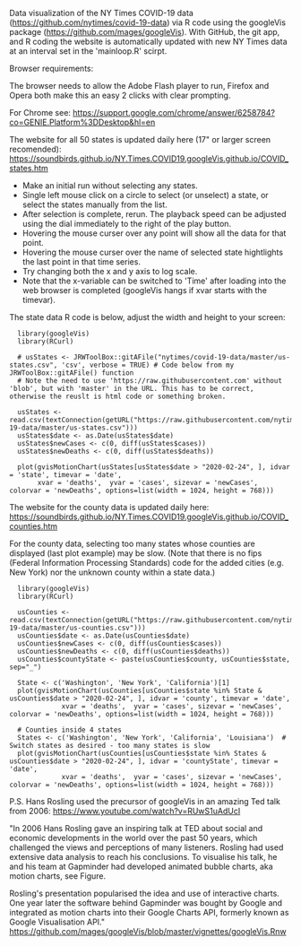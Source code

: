 
Data visualization of the NY Times COVID-19 data (https://github.com/nytimes/covid-19-data) via R code using the googleVis package (https://github.com/mages/googleVis). With GitHub, the git app, and R coding the website is automatically updated with new NY Times data at an interval set in the 'mainloop.R' scirpt.

Browser requirements:

The browser needs to allow the Adobe Flash player to run, Firefox and Opera both make this an easy 2 clicks with clear prompting.
    
For Chrome see:
      https://support.google.com/chrome/answer/6258784?co=GENIE.Platform%3DDesktop&hl=en
    
   
The website for all 50 states is updated daily here (17" or larger screen recomended): https://soundbirds.github.io/NY.Times.COVID19.googleVis.github.io/COVID_states.htm
 
- Make an initial run without selecting any states.
- Single left mouse click on a circle to select (or unselect) a state, or select the states manually from the list. 
- After selection is complete, rerun.  The playback speed can be adjusted using the dial immediately to the right of the play button. 
- Hovering the mouse curser over any point will show all the data for that point.
- Hovering the mouse curser over the name of selected state hightlights the last point in that time series.
- Try changing both the x and y axis to log scale.
- Note that the x-variable can be switched to 'Time' after loading into the web browser is completed (googleVis hangs if xvar starts with the timevar).

The state data R code is below, adjust the width and height to your screen:


      library(googleVis)
      library(RCurl)

      # usStates <- JRWToolBox::gitAFile("nytimes/covid-19-data/master/us-states.csv", 'csv', verbose = TRUE) # Code below from my JRWToolBox::gitAFile() function
      # Note the need to use 'https://raw.githubusercontent.com' without 'blob', but with 'master' in the URL. This has to be correct, otherwise the reuslt is html code or something broken.
      
      usStates <- read.csv(textConnection(getURL("https://raw.githubusercontent.com/nytimes/covid-19-data/master/us-states.csv")))
      usStates$date <- as.Date(usStates$date)
      usStates$newCases <- c(0, diff(usStates$cases))
      usStates$newDeaths <- c(0, diff(usStates$deaths))
 
      plot(gvisMotionChart(usStates[usStates$date > "2020-02-24", ], idvar = 'state', timevar = 'date', 
           xvar = 'deaths',  yvar = 'cases', sizevar = 'newCases', colorvar = 'newDeaths', options=list(width = 1024, height = 768)))


The website for the county data is updated daily here: https://soundbirds.github.io/NY.Times.COVID19.googleVis.github.io/COVID_counties.htm

For the county data, selecting too many states whose counties are displayed (last plot example) may be slow.
(Note that there is no fips (Federal Information Processing Standards) code for the added cities (e.g. New York) nor the unknown county within a state data.)


      library(googleVis)
      library(RCurl)
      
      usCounties <- read.csv(textConnection(getURL("https://raw.githubusercontent.com/nytimes/covid-19-data/master/us-counties.csv")))
      usCounties$date <- as.Date(usCounties$date)
      usCounties$newCases <- c(0, diff(usCounties$cases))
      usCounties$newDeaths <- c(0, diff(usCounties$deaths))
      usCounties$countyState <- paste(usCounties$county, usCounties$state, sep="_")
 
      State <- c('Washington', 'New York', 'California')[1]
      plot(gvisMotionChart(usCounties[usCounties$state %in% State & usCounties$date > "2020-02-24", ], idvar = 'county', timevar = 'date', 
                 xvar = 'deaths',  yvar = 'cases', sizevar = 'newCases', colorvar = 'newDeaths', options=list(width = 1024, height = 768)))
       
      # Counties inside 4 states 
      States <- c('Washington', 'New York', 'California', 'Louisiana')  # Switch states as desired - too many states is slow
      plot(gvisMotionChart(usCounties[usCounties$state %in% States & usCounties$date > "2020-02-24", ], idvar = 'countyState', timevar = 'date', 
                 xvar = 'deaths',  yvar = 'cases', sizevar = 'newCases', colorvar = 'newDeaths', options=list(width = 1024, height = 768)))
                        
    
P.S. Hans Rosling used the precursor of googleVis in an amazing Ted talk from 2006:
    https://www.youtube.com/watch?v=RUwS1uAdUcI
    

"In 2006 Hans Rosling gave an inspiring talk at
TED about social and economic developments
in the world over the past 50 years, which challenged the views and
perceptions of many listeners. Rosling had used extensive data analysis
to reach his conclusions.  To visualise his talk, he and his team at
Gapminder had developed animated bubble charts, aka
motion charts, see Figure. 

Rosling's presentation popularised the idea and use of interactive
charts. One year later the software behind
Gapminder was bought by Google and integrated as motion charts into
their Google Charts API, formerly known as Google
Visualisation API."
    https://github.com/mages/googleVis/blob/master/vignettes/googleVis.Rnw
    
    
    
     
     


